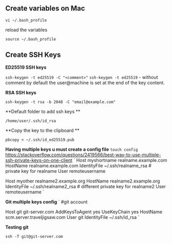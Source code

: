 ## Create variables on Mac

`vi ~/.bash_profile`

reload the variables

`source ~/.bash_profile`


## Create SSH Keys

**ED25519 SSH keys**

`ssh-keygen -t ed25519 -C "<comment>"`
`ssh-keygen -t ed25519` - without comment by default the user@machine is set at the end of the key content.


**RSA SSH keys**

`ssh-keygen -t rsa -b 2048 -C "email@example.com"`


**Default folder to add ssh keys **

`/home/user/.ssh/id_rsa`

**Copy the key to the clipboard **

`pbcopy < ~/.ssh/id_ed25519.pub`

**Having multiple keys u must create a config file**
`
touch config
`
https://stackoverflow.com/questions/2419566/best-way-to-use-multiple-ssh-private-keys-on-one-client
`
Host myshortname realname.example.com
    HostName realname.example.com
    IdentityFile ~/.ssh/realname_rsa # private key for realname
    User remoteusername

Host myother realname2.example.org
    HostName realname2.example.org
    IdentityFile ~/.ssh/realname2_rsa  # different private key for realname2
    User remoteusername
    `
    
**Git multiple keys config**
`
#git account

Host git git-server.com
        AddKeysToAgent yes
        UseKeyChain yes
	      HostName scm.server.traveljigsaw.com
	      User git
	      IdentityFile ~/.ssh/id_rsa
`

**Testing git**

`ssh -T git@git-server.com`
